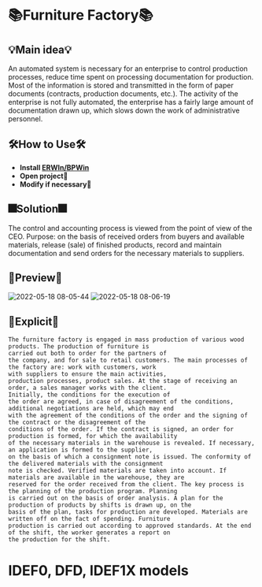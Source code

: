 # 📚**Furniture Factory**📚

## 💡**Main idea**💡
An automated system is necessary for an enterprise to control production processes, reduce time spent on processing documentation for production. Most of the information is stored and transmitted in the form of paper documents (contracts, production documents, etc.). The activity of the enterprise is not fully automated,
the enterprise has a fairly large amount of documentation drawn up, which slows down the work of administrative personnel.

## 🛠**How to Use**🛠
* **Install [ERWIn/BPWin](magnet:?xt=urn:btih:E74EEB1423B35C22037EB368F379B4104282D501&tr=http%3A%2F%2Fbt4.t-ru.org%2Fann%3Fmagnet)**
* **Open project**📎
* **Modify if necessary**🔖

## 🎆**Solution**🎆
The control and accounting process is viewed from the point of view of the CEO. Purpose: on the basis of received orders from buyers and available materials,
release (sale) of finished products, record and maintain documentation and send orders for the necessary materials to suppliers.

## 🥽**Preview**🥽
![2022-05-18 08-05-44](https://user-images.githubusercontent.com/86531927/169101589-5a7f065b-1ef8-42cc-ba60-0f02c1465ff6.png)
![2022-05-18 08-06-19](https://user-images.githubusercontent.com/86531927/169101598-fbf01201-9431-4a15-b1c4-3129b8785cfb.png)

## 📰**Explicit**📰

```
The furniture factory is engaged in mass production of various wood products. The production of furniture is
carried out both to order for the partners of
the company, and for sale to retail customers. The main processes of the factory are: work with customers, work
with suppliers to ensure the main activities,
production processes, product sales. At the stage of receiving an order, a sales manager works with the client.
Initially, the conditions for the execution of
the order are agreed, in case of disagreement of the conditions, additional negotiations are held, which may end
with the agreement of the conditions of the order and the signing of the contract or the disagreement of the
conditions of the order. If the contract is signed, an order for production is formed, for which the availability
of the necessary materials in the warehouse is revealed. If necessary, an application is formed to the supplier,
on the basis of which a consignment note is issued. The conformity of the delivered materials with the consignment
note is checked. Verified materials are taken into account. If materials are available in the warehouse, they are
reserved for the order received from the client. The key process is the planning of the production program. Planning
is carried out on the basis of order analysis. A plan for the production of products by shifts is drawn up, on the
basis of the plan, tasks for production are developed. Materials are written off on the fact of spending. Furniture
production is carried out according to approved standards. At the end of the shift, the worker generates a report on
the production for the shift.
```

# IDEF0, DFD, IDEF1X models
